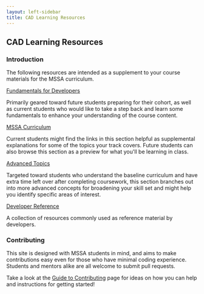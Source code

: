 ```yaml
---
layout: left-sidebar
title: CAD Learning Resources
---
```


## CAD Learning Resources

### Introduction

The following resources are intended as a supplement to your course materials for the MSSA curriculum.

<div class="resource-row">
    <div class="resource-div">
        <a href="/technical-skills/cad/learning-resources/fundamentals.html">
            <p class="resource-title">Fundamentals for Developers</p>
        </a>
        <p class="resource-description">
            Primarily geared toward future students preparing for their cohort, as well as current students who would like to take a step back and learn some fundamentals to enhance your understanding of the course content.
        </p>
    </div>
    <div class="resource-div">
        <a href="/technical-skills/cad/learning-resources/mssa-curriculum.html">
            <p class="resource-title">MSSA Curriculum</p>
        </a>
        <p class="resource-description">
            Current students might find the links in this section helpful as supplemental explanations for some of the topics your track covers.  Future students can also browse this section as a preview for what you'll be learning in class.
        </p>
    </div>
    <div class="resource-div">
        <a href="/technical-skills/cad/learning-resources/advanced-topics.html">
            <p class="resource-title">Advanced Topics</p>
        </a>
        <p class="resource-description">
            Targeted toward students who understand the baseline curriculum and have extra time left over after completing coursework, this section branches out into more advanced concepts for broadening your skill set and might help you identify specific areas of interest.
        </p>
    </div>
    <div class="resource-div">
        <a href="/technical-skills/cad/learning-resources/reference.html">
            <p class="resource-title">Developer Reference</p>
        </a>
        <p class="resource-description">
            A collection of resources commonly used as reference material by developers.
        </p>
    </div>
</div>

### Contributing

This site is designed with MSSA students in mind, and aims to make contributions easy even for those who have minimal coding experience.  Students and mentors alike are all welcome to submit pull requests.

Take a look at the [Guide to Contributing](/contributing.html) page for ideas on how you can help and instructions for getting started!